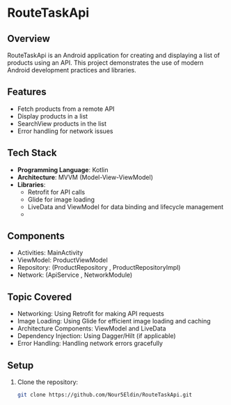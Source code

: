 # RouteTaskApi

## Overview
RouteTaskApi is an Android application for creating and displaying a list of products using an API. This project demonstrates the use of modern Android development practices and libraries.

## Features
- Fetch products from a remote API
- Display products in a list
- SearchView products in the list
- Error handling for network issues

## Tech Stack
- **Programming Language**: Kotlin
- **Architecture**: MVVM (Model-View-ViewModel)
- **Libraries**:
  - Retrofit for API calls
  - Glide for image loading
  - LiveData and ViewModel for data binding and lifecycle management
  - 
## Components
- Activities: MainActivity
- ViewModel: ProductViewModel
- Repository: (ProductRepository , ProductRepositoryImpl)
- Network: (ApiService , NetworkModule)
  
## Topic Covered
- Networking: Using Retrofit for making API requests
- Image Loading: Using Glide for efficient image loading and caching
- Architecture Components: ViewModel and LiveData
- Dependency Injection: Using Dagger/Hilt (if applicable)
- Error Handling: Handling network errors gracefully

## Setup
1. Clone the repository:
   ```sh
   git clone https://github.com/Nour5Eldin/RouteTaskApi.git
